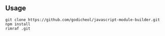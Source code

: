 ## Usage

```console
git clone https://github.com/godicheol/javascript-module-builder.git
npm install
rimraf .git
```